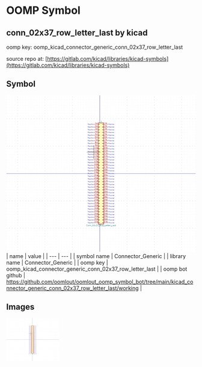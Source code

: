 # OOMP Symbol  
## conn_02x37_row_letter_last  by kicad  
  
oomp key: oomp_kicad_connector_generic_conn_02x37_row_letter_last  
  
source repo at: [https://gitlab.com/kicad/libraries/kicad-symbols](https://gitlab.com/kicad/libraries/kicad-symbols)  
## Symbol  
  
[![working.png](working_600.png)](working.png)  
| name | value | 
| --- | --- | 
| symbol name | Connector_Generic | 
| library name | Connector_Generic | 
| oomp key | oomp_kicad_connector_generic_conn_02x37_row_letter_last | 
| oomp bot github | https://github.com/oomlout/oomlout_oomp_symbol_bot/tree/main/kicad_connector_generic_conn_02x37_row_letter_last/working | 
## Images  
  
[![working.png](working_140.png)](working.png)  
